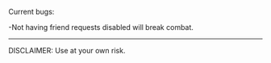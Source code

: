 Current bugs:

-Not having friend requests disabled will break combat.

---------------------------------------------------------------------------------

DISCLAIMER: Use at your own risk. 
